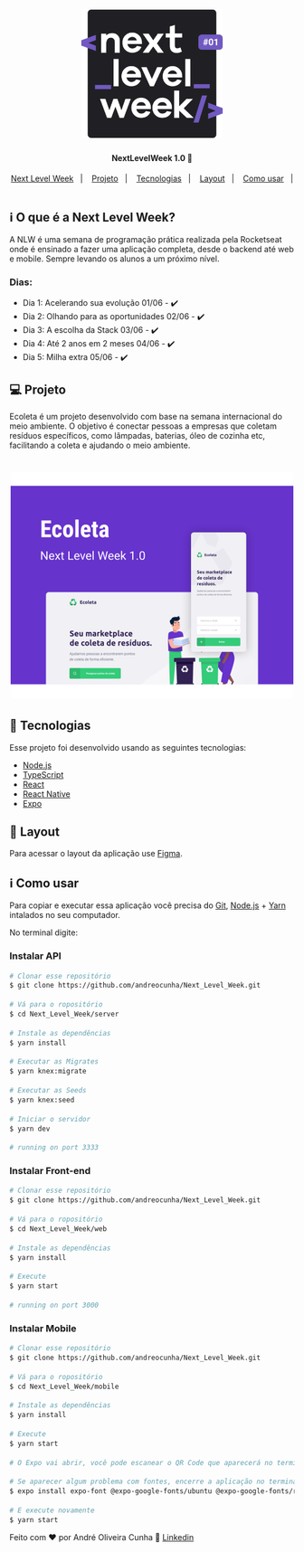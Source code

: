 <h1 align="center">
    <img alt="NextLevelWeek" title="#NextLevelWeek" src="imagens/logo.svg" width="250px" />
</h1>

<h4 align="center"> 
	NextLevelWeek 1.0 🚀
</h4>

<p align="center">
  <a href="#-nlw">Next Level Week</a>&nbsp;&nbsp;&nbsp;|&nbsp;&nbsp;&nbsp;
  <a href="#-projeto">Projeto</a>&nbsp;&nbsp;&nbsp;|&nbsp;&nbsp;&nbsp;
  <a href="#rocket-Tecnologias">Tecnologias</a>&nbsp;&nbsp;&nbsp;|&nbsp;&nbsp;&nbsp;
  <a href="#-layout">Layout</a>&nbsp;&nbsp;&nbsp;|&nbsp;&nbsp;&nbsp;
  <a href="#-how-to-use">Como usar</a>&nbsp;&nbsp;&nbsp;|&nbsp;&nbsp;&nbsp;
</p>

## :information_source: O que é a Next Level Week?

A NLW é uma semana de programação prática realizada pela Rocketseat onde é ensinado a fazer uma aplicação completa, 
desde o backend até web e mobile. Sempre levando os alunos a um próximo nível.

### Dias:
- Dia 1: Acelerando sua evolução 01/06 - :heavy_check_mark:
- Dia 2: Olhando para as oportunidades 02/06 - :heavy_check_mark:
- Dia 3: A escolha da Stack 03/06 - :heavy_check_mark:
- Dia 4: Até 2 anos em 2 meses 04/06 - :heavy_check_mark:
- Dia 5: Milha extra 05/06 - :heavy_check_mark:

## 💻 Projeto

Ecoleta é um projeto desenvolvido com base na semana internacional do meio ambiente.
O objetivo é conectar pessoas a empresas que coletam resíduos específicos, como lâmpadas, baterias, óleo de cozinha etc, 
facilitando a coleta e ajudando o meio ambiente.

<h1 align="center">
    <img alt="Example" title="Example" src="imagens/capa.svg" width="500px" />
</h1>


## :rocket: Tecnologias

Esse projeto foi desenvolvido usando as seguintes tecnologias:

- [Node.js][nodejs]
- [TypeScript][typescript]
- [React][reactjs]
- [React Native][rn]
- [Expo][expo]

## 🔖 Layout

Para acessar o layout da aplicação use [Figma](https://www.figma.com/file/1SxgOMojOB2zYT0Mdk28lB/).

## :information_source: Como usar

Para copiar e executar essa aplicação você precisa do [Git](https://git-scm.com), [Node.js][nodejs] + [Yarn][yarn] intalados no seu computador.

No terminal digite:

### Instalar API 

```bash
# Clonar esse repositório
$ git clone https://github.com/andreocunha/Next_Level_Week.git

# Vá para o ropositório
$ cd Next_Level_Week/server

# Instale as dependências
$ yarn install

# Executar as Migrates
$ yarn knex:migrate

# Executar as Seeds
$ yarn knex:seed

# Iniciar o servidor
$ yarn dev

# running on port 3333
```

### Instalar Front-end

```bash
# Clonar esse repositório
$ git clone https://github.com/andreocunha/Next_Level_Week.git

# Vá para o ropositório
$ cd Next_Level_Week/web

# Instale as dependências
$ yarn install

# Execute
$ yarn start

# running on port 3000
```

### Instalar Mobile

```bash
# Clonar esse repositório
$ git clone https://github.com/andreocunha/Next_Level_Week.git

# Vá para o ropositório
$ cd Next_Level_Week/mobile

# Instale as dependências
$ yarn install

# Execute
$ yarn start

# O Expo vai abrir, você pode escanear o QR Code que aparecerá no terminal ou na página web usando o app da Expo no seu celular.

# Se aparecer algum problema com fontes, encerre a aplicação no terminal "CONTROL + C", execute:
$ expo install expo-font @expo-google-fonts/ubuntu @expo-google-fonts/roboto

# E execute novamente
$ yarn start

```

Feito com ♥ por André Oliveira Cunha :wave: [Linkedin](https://www.linkedin.com/in/andr%C3%A9-oliveira-cunha-b26b3a156/)

[nodejs]: https://nodejs.org/
[typescript]: https://www.typescriptlang.org/
[expo]: https://expo.io/
[reactjs]: https://reactjs.org
[rn]: https://facebook.github.io/react-native/
[yarn]: https://yarnpkg.com/
